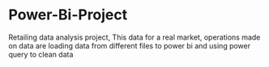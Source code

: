 # Power-Bi-Project
Retailing data analysis project,
This data for a real market,
operations made on data are loading data from different files to power bi
and using power query to clean data
